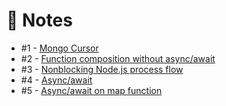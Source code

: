 # :notebook: Notes

* #1 - [Mongo Cursor]('./notes/mongo-cursor.md')
* #2 - [Function composition without async/await]('./function-composition-without-async-await.js')
* #3 - [Nonblocking Node.js process flow]('./process-flow.js')
* #4 - [Async/await]('./async-await.js')
* #5 - [Async/await on map function]('./async-await-map.js')
